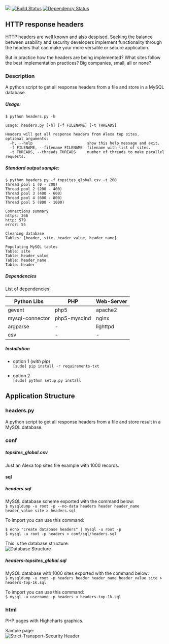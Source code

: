 <a href="https://codeclimate.com/github/amenezes/headers"><img src="https://codeclimate.com/github/amenezes/headers/badges/gpa.svg" /></a>
[![Build Status](https://travis-ci.org/amenezes/headers.svg?branch=master)](https://travis-ci.org/amenezes/headers)
[![Dependency Status](https://gemnasium.com/badges/github.com/amenezes/headers.svg)](https://gemnasium.com/github.com/amenezes/headers)

## HTTP response headers
HTTP headers are well known and also despised. Seeking the balance between usability and security developers implement functionality through the headers that can make your more versatile or secure application.  

But in practice how the headers are being implemented? What sites follow the best implementation practices? Big companies, small, all or none?  

### Description
A python script to get all response headers from a file and store in a MySQL database.  

##### Usage:  
```
$ python headers.py -h  

usage: headers.py [-h] [-f FILENAME] [-t THREADS]  

Headers will get all response headers from Alexa top sites.
optional arguments:
  -h, --help                        show this help message and exit.  
  -f FILENAME, --filename FILENAME  filename with list of sites.  
  -t THREADS, --threads THREADS     number of threads to make parallel requests.  
```

##### Standard output sample:  
```
$ python headers.py -f topsites_global.csv -t 200
Thread pool 1 (0 - 200)
Thread pool 2 (200 - 400)
Thread pool 3 (400 - 600)
Thread pool 4 (600 - 800)
Thread pool 5 (800 - 1000)

Connections summary
https: 366
http: 579
error: 55

Cleaning database
Tables: [header, site, header_value, header_name]

Populating MySQL tables
Table: site
Table: header_value
Table: header_name
Table: header
```
##### Dependencies  

List of dependencies:  

Python Libs | PHP | Web-Server
------------ | ------------- | -------------
gevent | php5 | apache2
mysql-connector | php5-mysqlnd | nginx
argparse | -  | lighttpd
csv | - | -

##### Installation
* option 1 (_with pip_)  
```[sudo] pip install -r requirements-txt```  

* option 2  
```[sudo] python setup.py install```  

## Application Structure

### headers.py
A python script to get all response headers from a file and store result in a MySQL database.  

### conf  

##### topsites_global.csv
Just an Alexa top sites file example with 1000 records.  

#### sql  
##### headers.sql  
MySQL database scheme exported with the command below:  
```$ mysqldump -u root -p --no-data headers header header_name header_value site > headers.sql```  

To import you can use this command:  
```
$ echo "create database headers" | mysql -u root -p
$ mysql -u root -p headers < conf/sql/headers.sql
```
This is the database structure:  
![Database Structure](docs/DB_Structure.png)

##### headers-topsites_global.sql
MySQL database with 1000 sites exported with the command below:  
```$ mysqldump -u root -p headers header header_name header_value site > headers-top-1k.sql```  

To import you can use this command:  
```$ mysql -u username -p headers < headers-top-1k.sql```

### html
PHP pages with Highcharts graphics.  

Sample page:  
![Strict-Transport-Security Header](docs/strict-transport-security.png)
